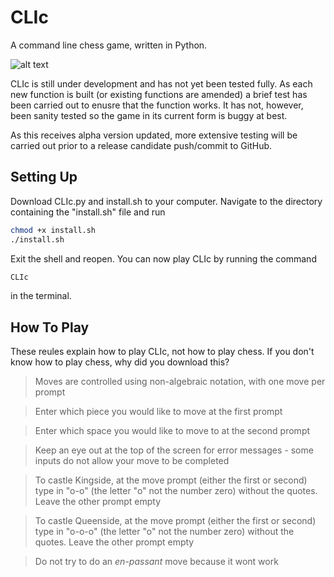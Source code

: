 CLIc
====

A command line chess game, written in Python.

![alt text](http://img.photobucket.com/albums/v235/glamtwatwhore/clic-1.png "CLIc splash")

CLIc is still under development and has not yet been tested fully. As each new 
function is built (or existing functions are amended) a brief test has been 
carried out to enusre that the function works. It has not, however, been 
sanity tested so the game in its current form is buggy at best.

As this receives alpha version updated, more extensive testing will be
carried out prior to a release candidate push/commit to GitHub.


Setting Up
----------

Download CLIc.py and install.sh to your computer. Navigate to the directory 
containing the "install.sh" file and run

```bash
chmod +x install.sh
./install.sh
```

Exit the shell and reopen. You can now play CLIc by running the command 

```bash
CLIc
```

in the terminal.



How To Play
-----------

These reules explain how to play CLIc, not how to play chess. If you don't 
know how to play chess, why did you download this?

> Moves are controlled using non-algebraic notation, with one move per prompt

> Enter which piece you would like to move at the first prompt

> Enter which space you would like to move to at the second prompt

> Keep an eye out at the top of the screen for error messages - some inputs 
do not allow your move to be completed

> To castle Kingside, at the move prompt (either the first or second) type in 
"o-o" (the letter "o" not the number zero) without the quotes. Leave the other
 prompt empty

> To castle Queenside, at the move prompt (either the first or second) type in 
"o-o-o" (the letter "o" not the number zero) without the quotes. Leave the 
other prompt empty

> Do not try to do an *en-passant* move because it wont work

